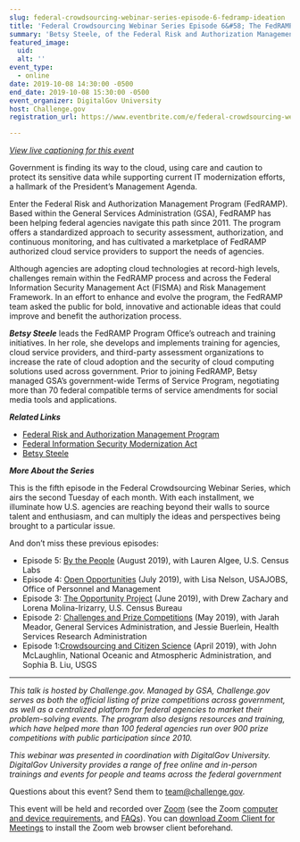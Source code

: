 ```yaml
---
slug: federal-crowdsourcing-webinar-series-episode-6-fedramp-ideation
title: 'Federal Crowdsourcing Webinar Series Episode 6&#58; The FedRAMP Ideation'
summary: 'Betsy Steele, of the Federal Risk and Authorization Management Program &#40;FedRAMP&#41; team, shares how a crowdsourcing initiative invited the larger cybersecurity community to help inform the next iteration of government’s cloud security authorization program&#46;'
featured_image: 
  uid: 
  alt: ''
event_type: 
  - online
date: 2019-10-08 14:30:00 -0500
end_date: 2019-10-08 15:30:00 -0500
event_organizer: DigitalGov University
host: Challenge.gov
registration_url: https://www.eventbrite.com/e/federal-crowdsourcing-webinar-series-6-registration-66229112057

---
```


_[View live captioning for this event ](https://www.captionedtext.com/client/event.aspx?EventID=4194557&CustomerID=321)_

Government is finding its way to the cloud, using care and caution to protect its sensitive data while supporting current IT modernization efforts, a hallmark of the President’s Management Agenda.

Enter the Federal Risk and Authorization Management Program (FedRAMP). Based within the General Services Administration (GSA), FedRAMP has been helping federal agencies navigate this path since 2011. The program offers a standardized approach to security assessment, authorization, and continuous monitoring, and has cultivated a marketplace of FedRAMP authorized cloud service providers to support the needs of agencies.

Although agencies are adopting cloud technologies at record-high levels, challenges remain within the FedRAMP process and across the Federal Information Security Management Act (FISMA) and Risk Management Framework. In an effort to enhance and evolve the program, the FedRAMP team asked the public for bold, innovative and actionable ideas that could improve and benefit the authorization process.


***Betsy Steele*** leads the FedRAMP Program Office’s outreach and training initiatives. In her role, she develops and implements training for agencies, cloud service providers, and third-party assessment organizations to increase the rate of cloud adoption and the security of cloud computing solutions used across government. Prior to joining FedRAMP, Betsy managed GSA’s government-wide Terms of Service Program, negotiating more than 70 federal compatible terms of service amendments for social media tools and applications. 

***Related Links***

- [Federal Risk and Authorization Management Program ](https://www.fedramp.gov) 
- [Federal Information Security Modernization Act ](https://www.congress.gov/bill/113th-congress/senate-bill/2521)
- [Betsy Steele ](https://digital.gov/authors/bsteele/)

***More About the Series***

This is the fifth episode in the Federal Crowdsourcing Webinar Series, which airs the second Tuesday of each month. With each installment, we illuminate how U.S. agencies are reaching beyond their walls to source talent and enthusiasm, and can multiply the ideas and perspectives being brought to a particular issue.

And don’t miss these previous episodes:

- Episode 5: [By the People](https://digital.gov/event/2019/08/13/federal-crowdsourcing-webinar-series-episode-5-by-the-people/) (August 2019), with Lauren Algee, U.S. Census Labs 
- Episode 4: [Open Opportunities](https://digital.gov/event/2019/07/09/federal-crowdsourcing-webinar-series-episode-4-open-opportunities/) (July 2019), with Lisa Nelson, USAJOBS, Office of Personnel and Management 
- Episode 3: [The Opportunity Project](https://digital.gov/event/2019/06/11/federal-crowdsourcing-webinar-series-episode-3-opportunity-project/) (June 2019), with Drew Zachary and Lorena Molina-Irizarry, U.S. Census Bureau 
- Episode 2: [Challenges and Prize Competitions](https://digital.gov/event/2019/05/14/federal-crowdsourcing-webinar-series-episode-2-challengegov/) (May 2019), with Jarah Meador, General Services Administration, and Jessie Buerlein, Health Services Research Administration 
- Episode 1:[Crowdsourcing and Citizen Science](https://digital.gov/event/2019/04/09/federal-crowdsourcing-mobilize-citizen-scientists/) (April 2019), with John McLaughlin, National Oceanic and Atmospheric  Administration, and Sophia B. Liu, USGS

---

_This talk is hosted by Challenge.gov. Managed by GSA, Challenge.gov serves as both the official listing of prize competitions across government, as well as a centralized platform for federal agencies to market their problem-solving events. The program also designs resources and training, which have helped more than 100 federal agencies run over 900 prize competitions with public participation since 2010._

_This webinar was presented in coordination with DigitalGov University. DigitalGov University provides a range of free online and in-person trainings and events for people and teams across the federal government_

Questions about this event? Send them to [team@challenge.gov](mailto:team@challenge.gov).  

This event will be held and recorded over [Zoom](https://www.zoom.us/) (see the Zoom [computer and device requirements](https://support.zoom.us/hc/en-us/articles/201362023-System-Requirements-for-PC-Mac-and-Linux), and [FAQs](https://support.zoom.us/hc/en-us/sections/200277708-Frequently-Asked-Questions)). You can [download Zoom Client for Meetings](https://zoom.us/download#client_4meeting) to install the Zoom web browser client beforehand.



